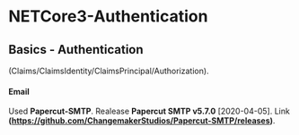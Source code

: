 # NETCore3-Authentication

## Basics - Authentication
(Claims/ClaimsIdentity/ClaimsPrincipal/Authorization).

#### Email 
Used **Papercut-SMTP**. 
Realease **Papercut SMTP v5.7.0** [2020-04-05].
Link **(https://github.com/ChangemakerStudios/Papercut-SMTP/releases)**.
